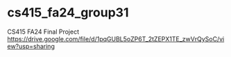# cs415_fa24_group31
CS415 FA24 Final Project 
https://drive.google.com/file/d/1pqGUBL5oZP6T_2tZEPX1TE_zwVrQySoC/view?usp=sharing
